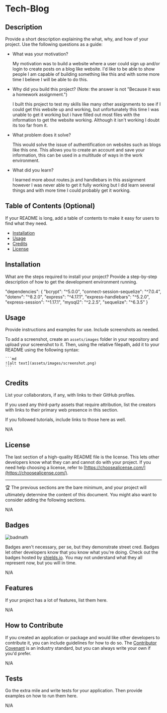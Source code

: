# Tech-Blog

## Description

Provide a short description explaining the what, why, and how of your project. Use the following questions as a guide:

- What was your motivation?

    My motivation was to build a website where a user could sign up and/or login to create posts on a blog like website. I'd like to be able to show people I am capable of building something like this and with some more time I believe I will be able to do this.

- Why did you build this project? (Note: the answer is not "Because it was a homework assignment.")

    I built this project to test my skills like many other assignments to see if I could get this website up and working, but unfortunately this time I was unable to get it working but i have filled out most files with the information to get the website working. Although it isn't working I doubt its too far from it.

- What problem does it solve?

    This would solve the issue of authentification on websites such as blogs like this one. This allows you to create an account and save your information, this can be used in a multitude of ways in the work environment.

- What did you learn?

    I learned more about routes.js and handlebars in this assignment however I was never able to get it fully working but I did learn several things and with more time I could probably get it working.

## Table of Contents (Optional)

If your README is long, add a table of contents to make it easy for users to find what they need.

- [Installation](#installation)
- [Usage](#usage)
- [Credits](#credits)
- [License](#license)

## Installation

What are the steps required to install your project? Provide a step-by-step description of how to get the development environment running.

"dependencies": {
    "bcrypt": "^5.0.0",
    "connect-session-sequelize": "^7.0.4",
    "dotenv": "^8.2.0",
    "express": "^4.17.1",
    "express-handlebars": "^5.2.0",
    "express-session": "^1.17.1",
    "mysql2": "^2.2.5",
    "sequelize": "^6.3.5"
  }

## Usage

Provide instructions and examples for use. Include screenshots as needed.

To add a screenshot, create an `assets/images` folder in your repository and upload your screenshot to it. Then, using the relative filepath, add it to your README using the following syntax:

    ```md
    ![alt text](assets/images/screenshot.png)
    ```

## Credits

List your collaborators, if any, with links to their GitHub profiles.

If you used any third-party assets that require attribution, list the creators with links to their primary web presence in this section.

If you followed tutorials, include links to those here as well.

N/A

## License

The last section of a high-quality README file is the license. This lets other developers know what they can and cannot do with your project. If you need help choosing a license, refer to [https://choosealicense.com/](https://choosealicense.com/).

---

🏆 The previous sections are the bare minimum, and your project will ultimately determine the content of this document. You might also want to consider adding the following sections.

N/A

## Badges

![badmath](https://img.shields.io/github/languages/top/lernantino/badmath)

Badges aren't necessary, per se, but they demonstrate street cred. Badges let other developers know that you know what you're doing. Check out the badges hosted by [shields.io](https://shields.io/). You may not understand what they all represent now, but you will in time.

N/A

## Features

If your project has a lot of features, list them here.

N/A

## How to Contribute

If you created an application or package and would like other developers to contribute it, you can include guidelines for how to do so. The [Contributor Covenant](https://www.contributor-covenant.org/) is an industry standard, but you can always write your own if you'd prefer.

N/A

## Tests

Go the extra mile and write tests for your application. Then provide examples on how to run them here.

N/A